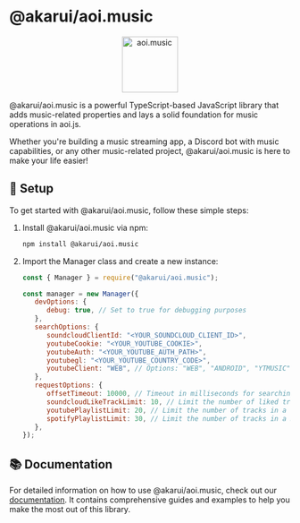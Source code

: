 # @akarui/aoi.music

<p align="center">
  <a href="https://aoi.js.org">
    <img width="100" src="https://github.com/aoijs/website/blob/master/assets/images/aoimusic.png?raw=true" alt="aoi.music">
  </a>
</p>


@akarui/aoi.music is a powerful TypeScript-based JavaScript library that adds music-related properties and lays a solid foundation for music operations in aoi.js. 

Whether you're building a music streaming app, a Discord bot with music capabilities, or any other music-related project, @akarui/aoi.music is here to make your life easier!

## 🚀 Setup

To get started with @akarui/aoi.music, follow these simple steps:

1. Install @akarui/aoi.music via npm:

   ```bash
   npm install @akarui/aoi.music
   ```

2. Import the Manager class and create a new instance:

   ```javascript
   const { Manager } = require("@akarui/aoi.music");
   
   const manager = new Manager({
      devOptions: {
         debug: true, // Set to true for debugging purposes
      },
      searchOptions: {
         soundcloudClientId: "<YOUR_SOUNDCLOUD_CLIENT_ID>",
         youtubeCookie: "<YOUR_YOUTUBE_COOKIE>",
         youtubeAuth: "<YOUR_YOUTUBE_AUTH_PATH>",
         youtubegl: "<YOUR_YOUTUBE_COUNTRY_CODE>",
         youtubeClient: "WEB", // Options: "WEB", "ANDROID", "YTMUSIC"
      },
      requestOptions: {
         offsetTimeout: 10000, // Timeout in milliseconds for searching and skipping
         soundcloudLikeTrackLimit: 10, // Limit the number of liked tracks from SoundCloud
         youtubePlaylistLimit: 20, // Limit the number of tracks in a YouTube playlist
         spotifyPlaylistLimit: 30, // Limit the number of tracks in a Spotify playlist
      },
   });
   ```

## 📚 Documentation

For detailed information on how to use @akarui/aoi.music, check out our [documentation](https://aoi.js.org/extensions/aoi.music/aoimusic-introduction). It contains comprehensive guides and examples to help you make the most out of this library.
